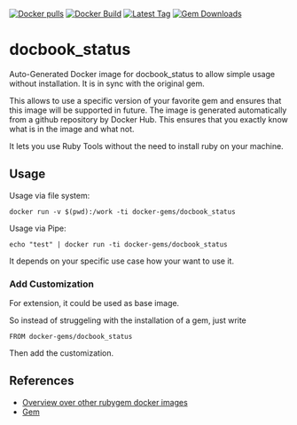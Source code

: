 [![Docker pulls](https://img.shields.io/docker/pulls/rubygem/docbook_status.svg)](https://hub.docker.com/r/rubygem/docbook_status/)
[![Docker Build](https://img.shields.io/docker/automated/rubygem/docbook_status.svg)](https://hub.docker.com/r/rubygem/docbook_status/)
[![Latest Tag](https://img.shields.io/github/tag/docker-rubygem/docbook_status.svg)](https://hub.docker.com/r/rubygem/docbook_status/)
[![Gem Downloads](https://img.shields.io/gem/dt/docbook_status.svg)](https://rubygems.org/gems/docbook_status/)
# docbook_status

Auto-Generated Docker image for docbook_status to allow simple usage without installation.
It is in sync with the original gem.

This allows to use a specific version of your favorite gem and ensures that this image will be supported in future.
The image is generated automatically from a github repository by Docker Hub.
This ensures that you exactly know what is in the image and what not.

It lets you use Ruby Tools without the need to install ruby on your machine.

## Usage

Usage via file system:

`docker run -v $(pwd):/work -ti docker-gems/docbook_status`

Usage via Pipe:

`echo "test" | docker run -ti docker-gems/docbook_status`

It depends on your specific use case how your want to use it.

### Add Customization

For extension, it could be used as base image.

So instead of struggeling with the installation of a gem, just write

`FROM docker-gems/docbook_status`

Then add the customization.

## References

 - [Overview over other rubygem docker images](https://github.com/thinkbot/docker-rubygem)
 - [Gem](https://rubygems.org/gems/docbook_status/)
